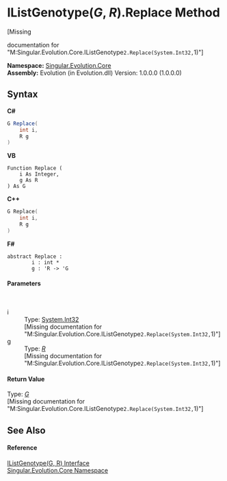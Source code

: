 # IListGenotype(*G*, *R*).Replace Method 
 

\[Missing <summary> documentation for "M:Singular.Evolution.Core.IListGenotype`2.Replace(System.Int32,`1)"\]

**Namespace:**&nbsp;<a href="7a43d210-bf66-e44d-0f97-e9e0fe26b1b8">Singular.Evolution.Core</a><br />**Assembly:**&nbsp;Evolution (in Evolution.dll) Version: 1.0.0.0 (1.0.0.0)

## Syntax

**C#**<br />
``` C#
G Replace(
	int i,
	R g
)
```

**VB**<br />
``` VB
Function Replace ( 
	i As Integer,
	g As R
) As G
```

**C++**<br />
``` C++
G Replace(
	int i, 
	R g
)
```

**F#**<br />
``` F#
abstract Replace : 
        i : int * 
        g : 'R -> 'G 

```


#### Parameters
&nbsp;<dl><dt>i</dt><dd>Type: <a href="http://msdn2.microsoft.com/en-us/library/td2s409d" target="_blank">System.Int32</a><br />\[Missing <param name="i"/> documentation for "M:Singular.Evolution.Core.IListGenotype`2.Replace(System.Int32,`1)"\]</dd><dt>g</dt><dd>Type: <a href="b41dfc3c-7aab-f649-1f02-9c78109b62c7">*R*</a><br />\[Missing <param name="g"/> documentation for "M:Singular.Evolution.Core.IListGenotype`2.Replace(System.Int32,`1)"\]</dd></dl>

#### Return Value
Type: <a href="b41dfc3c-7aab-f649-1f02-9c78109b62c7">*G*</a><br />\[Missing <returns> documentation for "M:Singular.Evolution.Core.IListGenotype`2.Replace(System.Int32,`1)"\]

## See Also


#### Reference
<a href="b41dfc3c-7aab-f649-1f02-9c78109b62c7">IListGenotype(G, R) Interface</a><br /><a href="7a43d210-bf66-e44d-0f97-e9e0fe26b1b8">Singular.Evolution.Core Namespace</a><br />
